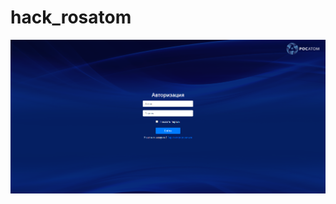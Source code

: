 # hack_rosatom
![alt text](https://github.com/DrPoseidon/hack_rosatom/blob/master/screens/index.png)
